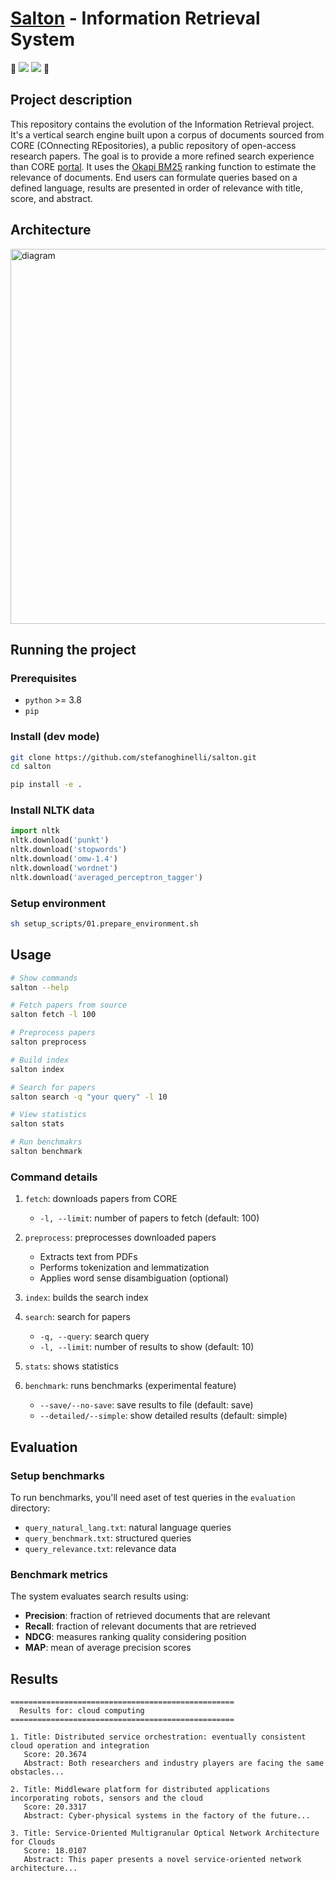 # [Salton](https://en.wikipedia.org/wiki/Gerard_Salton) - Information Retrieval System

🚧 <img src="https://img.shields.io/badge/under%20construction-FF8C00" /> <img src="https://img.shields.io/badge/beta-blue"/> 🚧

## Project description

This repository contains the evolution of the Information Retrieval project. It's a vertical search engine built upon a corpus of documents sourced from CORE (COnnecting REpositories), a public repository of open-access research papers. 
The goal is to provide a more refined search experience than CORE [portal](https://core.ac.uk).
It uses the [Okapi BM25](https://en.wikipedia.org/wiki/Okapi_BM25) ranking function to estimate the relevance of documents.
End users can formulate queries based on a defined language, results are presented in order of relevance with title, score, and abstract.


## Architecture

<img src="assets/diagram.png" alt="diagram" width="600"/>

## Running the project

### Prerequisites
- `python` >= 3.8
- `pip`

### Install (dev mode)
```bash
git clone https://github.com/stefanoghinelli/salton.git
cd salton

pip install -e .
```

### Install NLTK data
```python
import nltk
nltk.download('punkt')
nltk.download('stopwords')
nltk.download('omw-1.4')
nltk.download('wordnet')
nltk.download('averaged_perceptron_tagger')
```

### Setup environment
```bash
sh setup_scripts/01.prepare_environment.sh
```

## Usage

```bash
# Show commands
salton --help

# Fetch papers from source
salton fetch -l 100

# Preprocess papers
salton preprocess

# Build index
salton index

# Search for papers
salton search -q "your query" -l 10

# View statistics
salton stats

# Run benchmakrs
salton benchmark
```

### Command details
1. `fetch`: downloads papers from CORE
   - `-l, --limit`: number of papers to fetch (default: 100)

2. `preprocess`: preprocesses downloaded papers
   - Extracts text from PDFs
   - Performs tokenization and lemmatization
   - Applies word sense disambiguation (optional)

3. `index`: builds the search index

4. `search`: search for papers
   - `-q, --query`: search query
   - `-l, --limit`: number of results to show (default: 10)

5. `stats`: shows statistics

6. `benchmark`: runs benchmarks (experimental feature)
   - `--save/--no-save`: save results to file (default: save)
   - `--detailed/--simple`: show detailed results (default: simple)

## Evaluation

### Setup benchmarks
To run benchmarks, you'll need aset of test queries in the `evaluation` directory:
   - `query_natural_lang.txt`: natural language queries
   - `query_benchmark.txt`: structured queries
   - `query_relevance.txt`: relevance data

### Benchmark metrics
The system evaluates search results using:

- **Precision**: fraction of retrieved documents that are relevant
- **Recall**: fraction of relevant documents that are retrieved
- **NDCG**: measures ranking quality considering position
- **MAP**: mean of average precision scores

## Results

```
==================================================
  Results for: cloud computing
==================================================

1. Title: Distributed service orchestration: eventually consistent cloud operation and integration
   Score: 20.3674
   Abstract: Both researchers and industry players are facing the same obstacles...

2. Title: Middleware platform for distributed applications incorporating robots, sensors and the cloud
   Score: 20.3317
   Abstract: Cyber-physical systems in the factory of the future...

3. Title: Service-Oriented Multigranular Optical Network Architecture for Clouds
   Score: 18.0107
   Abstract: This paper presents a novel service-oriented network architecture...
```